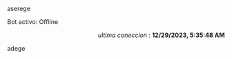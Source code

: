 aserege

<p>Bot activo: Offline</p>
<p align="right"><i>ultima coneccion</i> : <b>12/29/2023, 5:35:48 AM</b></p>

 adege
